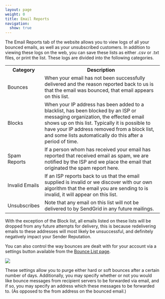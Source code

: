 ```yaml
---
layout: page
weight: 0
title: Email Reports
navigation:
  show: true
---
```


The Email Reports tab of the website allows you to view logs of all your bounced emails, as well as your unsubscribed customers. In addition to viewing these logs on the web, you can save these lists as either .csv or .txt files, or print the list. These logs are divided into the following categories.

<table markdown="1" class="table table-bordered table-striped">
<tbody markdown="1">
<tr markdown="1">
<th markdown="1">
Category

</th>
<th markdown="1">
Description

</th>
</tr>
<tr markdown="1">
<td markdown="1">
Bounces

</td>
<td markdown="1">
When your email has not been successfully delivered and the reason reported back to us is that the email was bounced, that email appears on this list.

</td>
</tr>
<tr markdown="1">
<td markdown="1">
Blocks

</td>
<td markdown="1">
When your IP address has been added to a blacklist, has been blocked by an ISP or messaging organization, the effected email shows up on this list. Typically it is possible to have your IP address removed from a block list, and some lists automatically do this after a period of time.

</td>
</tr>
<tr markdown="1">
<td markdown="1">
Spam Reports

</td>
<td markdown="1">
If a person whom has received your email has reported that received email as spam, we are notified by the ISP and we place the email that originated the spam report here.

</td>
</tr>
<tr markdown="1">
<td markdown="1">
Invalid Emails

</td>
<td markdown="1">
If an ISP reports back to us that the email supplied is invalid or we discover with our own algorithm that the email you are sending to is invalid, it will appear on this list.

</td>
</tr>
<tr markdown="1">
<td markdown="1">
Unsubscribes

</td>
<td markdown="1">
Note that any email on this list will not be delivered to by SendGrid in any future mailings.

</td>
</tr>
</tbody>
</table>
With the exception of the Block list, all emails listed on these lists will be dropped from any future attempts for delivery, this is because redelivering emails to these addresses will most likely be unsuccessful, and definitely negatively impact your Sender Reputation.

You can also control the way bounces are dealt with for your account via a settings button available from the [Bounce List page](http://sendgrid.com/bounces).

![]({{root_url}}/images/email_reports.png)

These settings allow you to purge either hard or soft bounces after a certain number of days. Additionally, you may specify whether or not you would like bounce messages from recipient servers to be forwarded via email, and if so, you may specify an address which these messages to be forwarded to. (As opposed to the from address on the bounced email.)
